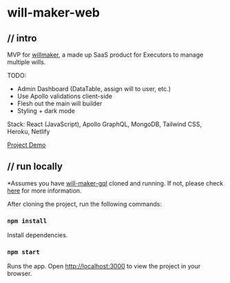 # will-maker-web
## // intro

MVP for [willmaker](https://willmaker.netlify.app/), a made up SaaS product for Executors to manage multiple wills.

TODO:
- Admin Dashboard (DataTable, assign will to user, etc.)
- Use Apollo validations client-side
- Flesh out the main will builder
- Styling + dark mode

Stack:  React (JavaScript), Apollo GraphQL, MongoDB, Tailwind CSS, Heroku, Netlify

[Project Demo](https://willmaker.netlify.app/)

## // run locally

*Assumes you have [will-maker-gql](https://github.com/radiylon/will-maker-gql) cloned and running.  If not, please check [here](https://github.com/radiylon/will-maker-gql) for more information.

After cloning the project, run the following commands:

### `npm install`

Install dependencies.

### `npm start`

Runs the app.  Open [http://localhost:3000](http://localhost:3000) to view the project in your browser.
